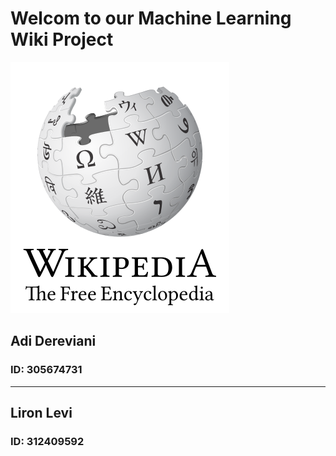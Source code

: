 # Welcom to our Machine Learning Wiki Project
![paint software](WIKI.png)
## Adi Dereviani
### ID: 305674731
___________________________________________________
## Liron Levi
### ID: 312409592
